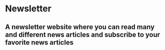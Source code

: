 # Newsletter

## A newsletter website where you can read many and different news articles and subscribe to your favorite news articles
